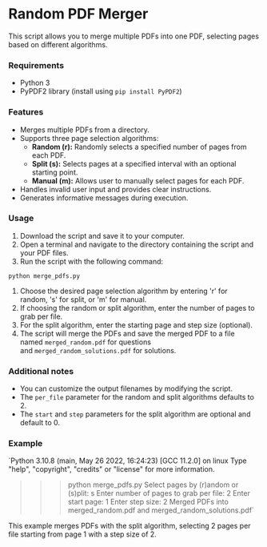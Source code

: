 # **Random PDF Merger**

This script allows you to merge multiple PDFs into one PDF, selecting pages based on different algorithms.

### **Requirements**

-   Python 3
-   PyPDF2 library (install using `pip install PyPDF2`)

### **Features**

-   Merges multiple PDFs from a directory.
-   Supports three page selection algorithms:
    -   **Random (r):** Randomly selects a specified number of pages from each PDF.
    -   **Split (s):** Selects pages at a specified interval with an optional starting point.
    -   **Manual (m):** Allows user to manually select pages for each PDF.
-   Handles invalid user input and provides clear instructions.
-   Generates informative messages during execution.

### **Usage**

1. Download the script and save it to your computer.
2. Open a terminal and navigate to the directory containing the script and your PDF files.
3. Run the script with the following command:

`python merge_pdfs.py`

1. Choose the desired page selection algorithm by entering 'r' for random, 's' for split, or 'm' for manual.
2. If choosing the random or split algorithm, enter the number of pages to grab per file.
3. For the split algorithm, enter the starting page and step size (optional).
4. The script will merge the PDFs and save the merged PDF to a file named `merged_random.pdf` for questions and `merged_random_solutions.pdf` for solutions.

### **Additional notes**

-   You can customize the output filenames by modifying the script.
-   The `per_file` parameter for the random and split algorithms defaults to 2.
-   The `start` and `step` parameters for the split algorithm are optional and default to 0.

### **Example**

`Python 3.10.8 (main, May 26 2022, 16:24:23) [GCC 11.2.0] on linux
Type "help", "copyright", "credits" or "license" for more information.

> > > python merge_pdfs.py
> > > Select pages by (r)andom or (s)plit: s
> > > Enter number of pages to grab per file: 2
> > > Enter start page: 1
> > > Enter step size: 2
> > > Merged PDFs into merged_random.pdf and merged_random_solutions.pdf`

This example merges PDFs with the split algorithm, selecting 2 pages per file starting from page 1 with a step size of 2.
